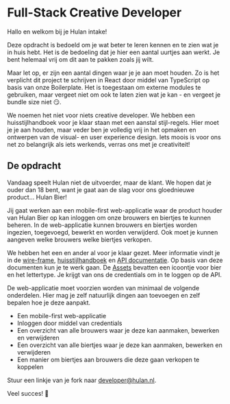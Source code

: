 # Full-Stack Creative Developer

Hallo en welkom bij je Hulan intake!

Deze opdracht is bedoeld om je wat beter te leren kennen en te zien wat je in huis hebt. Het is de bedoeling dat je hier een aantal uurtjes aan werkt. Je bent helemaal vrij om dit aan te pakken zoals jij wilt.

Maar let op, er zijn een aantal dingen waar je je aan moet houden. Zo is het verplicht dit project te schrijven in React door middel van TypeScript op basis van onze Boilerplate. Het is toegestaan om externe modules te gebruiken, maar vergeet niet om ook te laten zien wat je kan - en vergeet je bundle size niet 😏.

We noemen het niet voor niets creative developer. We hebben een huisstijlhandboek voor je klaar staan met een aanstal stijl-regels. Hier moet je je aan houden, maar veder ben je volledig vrij in het opmaken en ontwerpen van de visual- en user experience design. Iets moois is voor ons net zo belangrijk als iets werkends, verras ons met je creativiteit!

## De opdracht

Vandaag speelt Hulan niet de uitvoerder, maar de klant. We hopen dat je ouder dan 18 bent, want je gaat aan de slag voor ons gloednieuwe product... Hulan Bier!

Jij gaat werken aan een mobile-first web-applicatie waar de product houder van Hulan Bier op kan inloggen om onze brouwers en biertjes te kunnen beheren. In de web-applicatie kunnen brouwers en biertjes worden ingezien, toegevoegd, bewerkt en worden verwijderd. Ook moet je kunnen aangeven welke brouwers welke biertjes verkopen.

We hebben het een en ander al voor je klaar gezet. Meer informatie vindt je in de [wire-frame](https://github.com/hulan-intake/documentation/blob/master/full-stack-creative-developer/resources/wire-frame.pdf?raw=true), [huisstijlhandboek](https://github.com/hulan-intake/documentation/blob/master/full-stack-creative-developer/resources/huisstijl-handboek.pdf?raw=true) en [API documentatie](https://github.com/hulan-intake/documentation/blob/master/full-stack-creative-developer/resources/api-documentatie.pdf?raw=true). Op basis van deze documenten kun je te werk gaan. De [Assets](https://github.com/hulan-intake/documentation/blob/master/full-stack-creative-developer/resources/assets.zip?raw=true) bevatten een icoontje voor bier en het lettertype. Je krijgt van ons de credentials om in te loggen op de API.

De web-applicatie moet voorzien worden van minimaal de volgende onderdelen. Hier mag je zelf natuurlijk dingen aan toevoegen en zelf bepalen hoe je deze aanpakt.

- Een mobile-first web-applicatie
- Inloggen door middel van credentials
- Een overzicht van alle brouwers waar je deze kan aanmaken, bewerken en verwijderen
- Een overzicht van alle biertjes waar je deze kan aanmaken, bewerken en verwijderen
- Een manier om biertjes aan brouwers die deze gaan verkopen te koppelen

Stuur een linkje van je fork naar developer@hulan.nl.

Veel succes! 🍺
